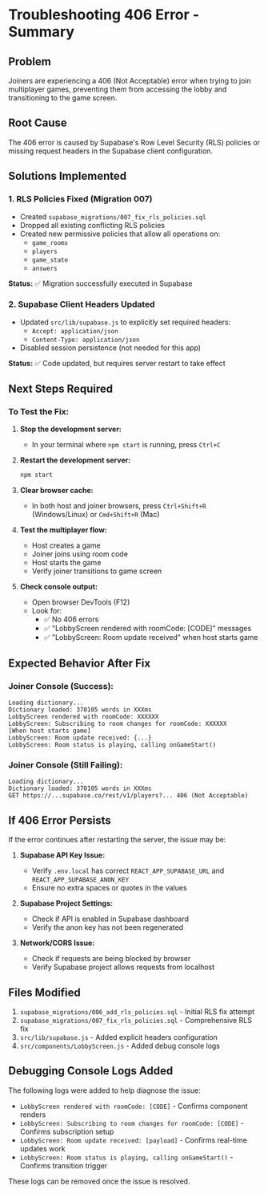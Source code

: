 # Troubleshooting 406 Error - Summary

## Problem
Joiners are experiencing a 406 (Not Acceptable) error when trying to join multiplayer games, preventing them from accessing the lobby and transitioning to the game screen.

## Root Cause
The 406 error is caused by Supabase's Row Level Security (RLS) policies or missing request headers in the Supabase client configuration.

## Solutions Implemented

### 1. RLS Policies Fixed (Migration 007)
- Created `supabase_migrations/007_fix_rls_policies.sql`
- Dropped all existing conflicting RLS policies
- Created new permissive policies that allow all operations on:
  - `game_rooms`
  - `players`
  - `game_state`
  - `answers`

**Status:** ✅ Migration successfully executed in Supabase

### 2. Supabase Client Headers Updated
- Updated `src/lib/supabase.js` to explicitly set required headers:
  - `Accept: application/json`
  - `Content-Type: application/json`
- Disabled session persistence (not needed for this app)

**Status:** ✅ Code updated, but requires server restart to take effect

## Next Steps Required

### To Test the Fix:

1. **Stop the development server:**
   - In your terminal where `npm start` is running, press `Ctrl+C`

2. **Restart the development server:**
   ```bash
   npm start
   ```

3. **Clear browser cache:**
   - In both host and joiner browsers, press `Ctrl+Shift+R` (Windows/Linux) or `Cmd+Shift+R` (Mac)

4. **Test the multiplayer flow:**
   - Host creates a game
   - Joiner joins using room code
   - Host starts the game
   - Verify joiner transitions to game screen

5. **Check console output:**
   - Open browser DevTools (F12)
   - Look for:
     - ✅ No 406 errors
     - ✅ "LobbyScreen rendered with roomCode: [CODE]" messages
     - ✅ "LobbyScreen: Room update received" when host starts game

## Expected Behavior After Fix

### Joiner Console (Success):
```
Loading dictionary...
Dictionary loaded: 370105 words in XXXms
LobbyScreen rendered with roomCode: XXXXXX
LobbyScreen: Subscribing to room changes for roomCode: XXXXXX
[When host starts game]
LobbyScreen: Room update received: {...}
LobbyScreen: Room status is playing, calling onGameStart()
```

### Joiner Console (Still Failing):
```
Loading dictionary...
Dictionary loaded: 370105 words in XXXms
GET https://...supabase.co/rest/v1/players?... 406 (Not Acceptable)
```

## If 406 Error Persists

If the error continues after restarting the server, the issue may be:

1. **Supabase API Key Issue:**
   - Verify `.env.local` has correct `REACT_APP_SUPABASE_URL` and `REACT_APP_SUPABASE_ANON_KEY`
   - Ensure no extra spaces or quotes in the values

2. **Supabase Project Settings:**
   - Check if API is enabled in Supabase dashboard
   - Verify the anon key has not been regenerated

3. **Network/CORS Issue:**
   - Check if requests are being blocked by browser
   - Verify Supabase project allows requests from localhost

## Files Modified

1. `supabase_migrations/006_add_rls_policies.sql` - Initial RLS fix attempt
2. `supabase_migrations/007_fix_rls_policies.sql` - Comprehensive RLS fix
3. `src/lib/supabase.js` - Added explicit headers configuration
4. `src/components/LobbyScreen.js` - Added debug console logs

## Debugging Console Logs Added

The following logs were added to help diagnose the issue:
- `LobbyScreen rendered with roomCode: [CODE]` - Confirms component renders
- `LobbyScreen: Subscribing to room changes for roomCode: [CODE]` - Confirms subscription setup
- `LobbyScreen: Room update received: [payload]` - Confirms real-time updates work
- `LobbyScreen: Room status is playing, calling onGameStart()` - Confirms transition trigger

These logs can be removed once the issue is resolved.
